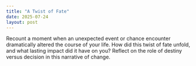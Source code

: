 ```yaml
---
title: "A Twist of Fate"
date: 2025-07-24
layout: post
---
```


Recount a moment when an unexpected event or chance encounter dramatically altered the course of your life. How did this twist of fate unfold, and what lasting impact did it have on you? Reflect on the role of destiny versus decision in this narrative of change.
